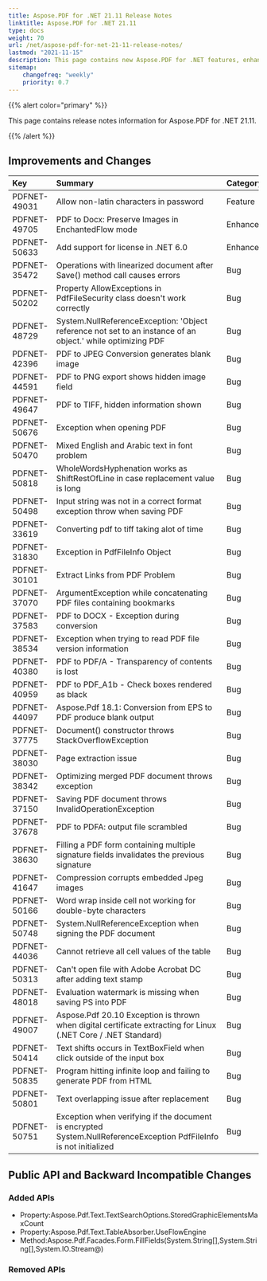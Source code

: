```yaml
---
title: Aspose.PDF for .NET 21.11 Release Notes
linktitle: Aspose.PDF for .NET 21.11
type: docs
weight: 70
url: /net/aspose-pdf-for-net-21-11-release-notes/
lastmod: "2021-11-15"
description: This page contains new Aspose.PDF for .NET features, enhancement, and bug fixes in 2021, version 21.11. 
sitemap:
    changefreq: "weekly"
    priority: 0.7
---
```


{{% alert color="primary" %}}

This page contains release notes information for Aspose.PDF for .NET 21.11.

{{% /alert %}} 

## Improvements and Changes

|**Key**|**Summary**|**Category**|
| :- | :- | :- |
|PDFNET-49031|Allow non-latin characters in password|Feature|
|PDFNET-49705|PDF to Docx: Preserve Images in EnchantedFlow mode|Enhancement|
|PDFNET-50633|Add support for license in .NET 6.0|Enhancement|
|PDFNET-35472|Operations with linearized document after Save() method call causes errors|Bug|
|PDFNET-50202|Property AllowExceptions in PdfFileSecurity class doesn't work correctly|Bug|
|PDFNET-48729|System.NullReferenceException: 'Object reference not set to an instance of an object.' while optimizing PDF|Bug|
|PDFNET-42396|PDF to JPEG Conversion generates blank image|Bug|
|PDFNET-44591|PDF to PNG export shows hidden image field|Bug|
|PDFNET-49647|PDF to TIFF, hidden information shown|Bug|
|PDFNET-50676|Exception when opening PDF|Bug|
|PDFNET-50470|Mixed English and Arabic text in font problem|Bug|
|PDFNET-50818|WholeWordsHyphenation works as ShiftRestOfLine in case replacement value is long|Bug|
|PDFNET-50498|Input string was not in a correct format exception throw when saving PDF|Bug|
|PDFNET-33619|Converting pdf to tiff taking alot of time|Bug|
|PDFNET-31830|Exception in PdfFileInfo Object|Bug|
|PDFNET-30101|Extract Links from PDF Problem|Bug|
|PDFNET-37070|ArgumentException while concatenating PDF files containing bookmarks|Bug|
|PDFNET-37583|PDF to DOCX - Exception during conversion|Bug|
|PDFNET-38534|Exception when trying to read PDF file version information|Bug|
|PDFNET-40380|PDF to PDF/A - Transparency of contents is lost|Bug|
|PDFNET-40959|PDF to PDF_A1b - Check boxes rendered as black|Bug|
|PDFNET-44097|Aspose.Pdf 18.1: Conversion from EPS to PDF produce blank output|Bug|
|PDFNET-37775|Document() constructor throws StackOverflowException|Bug|
|PDFNET-38030|Page extraction issue|Bug|
|PDFNET-38342|Optimizing merged PDF document throws exception|Bug|
|PDFNET-37150|Saving PDF document throws InvalidOperationException|Bug|
|PDFNET-37678|PDF to PDFA: output file scrambled|Bug|
|PDFNET-38630|Filling a PDF form containing multiple signature fields invalidates the previous signature|Bug|
|PDFNET-41647|Compression corrupts embedded Jpeg images|Bug|
|PDFNET-50166|Word wrap inside cell not working for double-byte characters|Bug|
|PDFNET-50748|System.NullReferenceException when signing the PDF document|Bug|
|PDFNET-44036|Cannot retrieve all cell values of the table|Bug|
|PDFNET-50313|Can't open file with Adobe Acrobat DC after adding text stamp|Bug|
|PDFNET-48018|Evaluation watermark is missing when saving PS into PDF|Bug|
|PDFNET-49007|Aspose.Pdf 20.10 Exception is thrown when digital certificate extracting for Linux (.NET Core / .NET Standard)|Bug|
|PDFNET-50414|Text shifts occurs in TextBoxField when click outside of the input box|Bug|
|PDFNET-50835|Program hitting infinite loop and failing to generate PDF from HTML|Bug|
|PDFNET-50801|Text overlapping issue after replacement|Bug|
|PDFNET-50751|Exception when verifying if the document is encrypted System.NullReferenceException PdfFileInfo is not initialized|Bug|


## Public API and Backward Incompatible Changes

### Added APIs

* Property:Aspose.Pdf.Text.TextSearchOptions.StoredGraphicElementsMaxCount
* Property:Aspose.Pdf.Text.TableAbsorber.UseFlowEngine
* Method:Aspose.Pdf.Facades.Form.FillFields(System.String[],System.String[],System.IO.Stream@)

### Removed APIs
